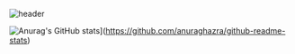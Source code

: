 ![header](https://capsule-render.vercel.app/api?type=waving&color=gradient&height=200&section=footer&text=Hello,%20%20World!&fontSize=100)

![Anurag's GitHub stats](https://github-readme-stats.vercel.app/api?username=eunkyunghyun&theme=vue-dark&show_icons=true)](https://github.com/anuraghazra/github-readme-stats)
